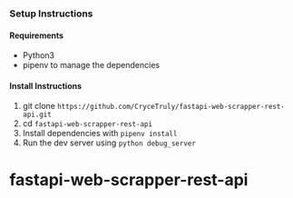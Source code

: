 ### Setup Instructions

#### Requirements

- Python3
- pipenv to manage the dependencies

#### Install Instructions

1. git clone `https://github.com/CryceTruly/fastapi-web-scrapper-rest-api.git`
2. cd `fastapi-web-scrapper-rest-api`
3. Install dependencies with `pipenv install`
4. Run the dev server using `python debug_server`
# fastapi-web-scrapper-rest-api
